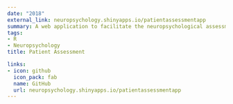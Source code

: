 ```yaml
---
date: "2018"
external_link: neuropsychology.shinyapps.io/patientassessmentapp
summary: A web application to facilitate the neuropsychological assessment of patients
tags:
- R
- Neuropsychology
title: Patient Assessment

links:
- icon: github
  icon_pack: fab
  name: GitHub
  url: neuropsychology.shinyapps.io/patientassessmentapp
---
```

